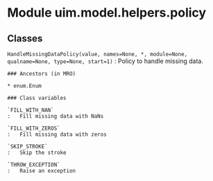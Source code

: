 Module uim.model.helpers.policy
===============================

Classes
-------

`HandleMissingDataPolicy(value, names=None, *, module=None, qualname=None, type=None, start=1)`
:   Policy to handle missing data.

    ### Ancestors (in MRO)

    * enum.Enum

    ### Class variables

    `FILL_WITH_NAN`
    :   Fill missing data with NaNs

    `FILL_WITH_ZEROS`
    :   Fill missing data with zeros

    `SKIP_STROKE`
    :   Skip the stroke

    `THROW_EXCEPTION`
    :   Raise an exception